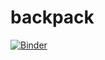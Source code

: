 # backpack

[![Binder](https://mybinder.org/badge_logo.svg)](https://mybinder.org/v2/gh/enessari/backpack/master)
